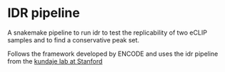 # IDR pipeline

A snakemake pipeline to run idr to test the replicability of two eCLIP samples and to find a conservative peak set.

Follows the framework developed by ENCODE and uses the idr pipeline from the [kundaje lab at Stanford](https://github.com/kundajelab/idr)